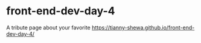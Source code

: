 # front-end-dev-day-4
A tribute page about your favorite
https://tianny-shewa.github.io/front-end-dev-day-4/
